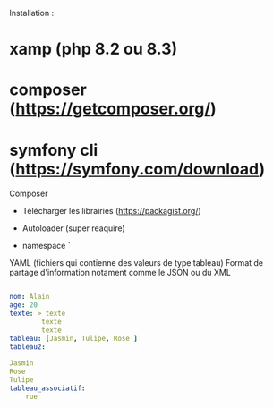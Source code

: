  Installation :
# xamp (php 8.2 ou 8.3)
# composer (https://getcomposer.org/)
# symfony cli (https://symfony.com/download)


Composer 
- Télécharger les librairies (https://packagist.org/)
- Autoloader (super reaquire)


- namespace 
`

<?php 
namespace App; //Le systeme d'autoload de composer utilise les namespace

// symfony utilise composer pour sont autoload OBLIGATOIRE


class Etudiant {
    public $nom = "Alain";
}

?>


YAML (fichiers qui contienne des valeurs de type tableau)
Format de partage d'information notament comme le JSON ou du XML

```yaml

nom: Alain
age: 20
texte: > texte
        texte
        texte
tableau: [Jasmin, Tulipe, Rose ]
tableau2: 
    
Jasmin
Rose
Tulipe
tableau_associatif:
    rue